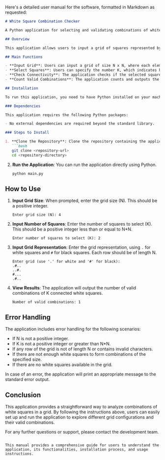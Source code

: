 Here's a detailed user manual for the software, formatted in Markdown as requested:

```markdown
# White Square Combination Checker

A Python application for selecting and validating combinations of white squares in a grid.

## Overview

This application allows users to input a grid of squares represented by `.` (white) and `#` (black). The user can specify how many white squares they want to select, and the application will check how many valid combinations of those squares are connected.

## Main Functions

- **Input Grid**: Users can input a grid of size N x N, where each element is either `.` or `#`.
- **Select Squares**: Users can specify the number K, which indicates how many white squares they want to select.
- **Check Connectivity**: The application checks if the selected squares are connected using Depth-First Search (DFS).
- **Count Valid Combinations**: The application counts and outputs the number of valid combinations of K connected white squares.

## Installation

To run this application, you need to have Python installed on your machine. You can download Python from [python.org](https://www.python.org/downloads/).

### Dependencies

This application requires the following Python packages:

- No external dependencies are required beyond the standard library.

### Steps to Install

1. **Clone the Repository**: Clone the repository containing the application code.
   ```bash
   git clone <repository-url>
   cd <repository-directory>
   ```

2. **Run the Application**: You can run the application directly using Python.
   ```bash
   python main.py
   ```

## How to Use

1. **Input Grid Size**: When prompted, enter the grid size (N). This should be a positive integer.
   ```
   Enter grid size (N): 4
   ```

2. **Input Number of Squares**: Enter the number of squares to select (K). This should be a positive integer less than or equal to N*N.
   ```
   Enter number of squares to select (K): 2
   ```

3. **Input Grid Representation**: Enter the grid representation, using `.` for white squares and `#` for black squares. Each row should be of length N.
   ```
   Enter grid (use '.' for white and '#' for black):
   .#..
   ..#.
   #...
   .#..
   ```

4. **View Results**: The application will output the number of valid combinations of K connected white squares.
   ```
   Number of valid combinations: 1
   ```

## Error Handling

The application includes error handling for the following scenarios:

- If N is not a positive integer.
- If K is not a positive integer or greater than N*N.
- If any row of the grid is not of length N or contains invalid characters.
- If there are not enough white squares to form combinations of the specified size.
- If there are no white squares available in the grid.

In case of an error, the application will print an appropriate message to the standard error output.

## Conclusion

This application provides a straightforward way to analyze combinations of white squares in a grid. By following the instructions above, users can easily set up and run the application to explore different grid configurations and their valid combinations.

For any further questions or support, please contact the development team.
```

This manual provides a comprehensive guide for users to understand the application, its functionalities, installation process, and usage instructions.